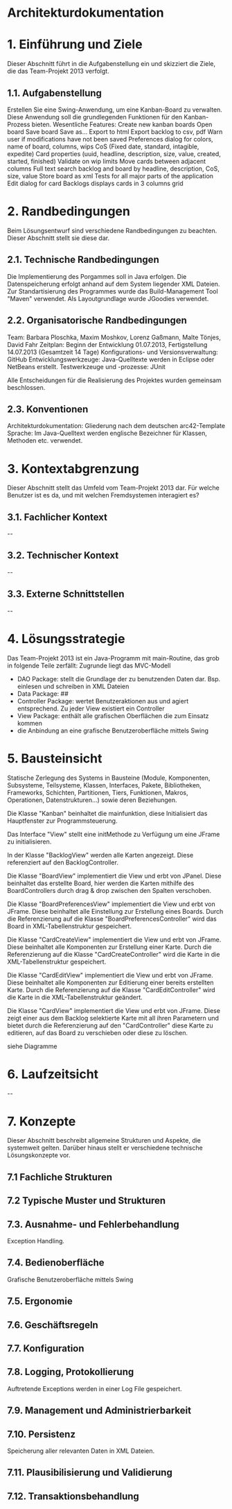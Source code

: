 # Architekturdokumentation

# 1. Einführung und Ziele
Dieser Abschnitt führt in die Aufgabenstellung ein und skizziert die Ziele, die das Team-Projekt 2013 verfolgt.

## 1.1. Aufgabenstellung
Erstellen Sie eine Swing-Anwendung, um eine Kanban-Board zu verwalten. Diese Anwendung soll die grundlegenden Funktionen für den Kanban-Prozess bieten.
Wesentliche Features: 	Create new kanban boards
			Open board
			Save board
			Save as…
			Export to html
			Export backlog to csv, pdf
			Warn user if modifications have not been saved
			Preferences dialog for colors, name of board, columns, wips
			CoS (Fixed date, standard, intagible, expedite)
			Card properties (uuid, headline, description, size, value, created, started, finished)
			Validate on wip limits
			Move cards between adjacent columns
			Full text search backlog and board by headline, description, CoS, size, value
			Store board as xml
			Tests for all major parts of the application
			Edit dialog for card
			Backlogs displays cards in 3 columns grid

# 2. Randbedingungen
Beim Lösungsentwurf sind verschiedene Randbedingungen zu beachten. Dieser Abschnitt stellt sie diese dar.

## 2.1. Technische Randbedingungen
Die Implementierung des Porgammes soll in Java erfolgen.
Die Datenspeicherung erfolgt anhand auf dem System liegender XML Dateien. 
Zur Standartisierung des Programmes wurde das Build-Management Tool "Maven" verwendet. 
Als Layoutgrundlage wurde JGoodies verwendet.


## 2.2. Organisatorische Randbedingungen
Team: Barbara Ploschka, Maxim Moshkov, Lorenz Gaßmann, Malte Tönjes, David Fahr
Zeitplan: Beginn der Entwicklung 01.07.2013, Fertigstellung 14.07.2013 (Gesamtzeit 14 Tage)
Konfigurations- und Versionsverwaltung: GitHub
Entwicklungswerkzeuge: Java-Quelltexte werden in Eclipse oder NetBeans erstellt.
Testwerkzeuge und -prozesse: JUnit

Alle Entscheidungen für die Realisierung des Projektes wurden gemeinsam beschlossen.

## 2.3. Konventionen
Architekturdokumentation: Gliederung nach dem deutschen arc42-Template
Sprache: Im Java-Quelltext werden englische Bezeichner für Klassen, Methoden etc. verwendet.

# 3. Kontextabgrenzung
Dieser Abschnitt stellt das Umfeld vom Team-Projekt 2013 dar. Für welche Benutzer ist es da, und mit welchen Fremdsystemen interagiert es?

## 3.1. Fachlicher Kontext

--

## 3.2. Technischer Kontext

--

## 3.3. Externe Schnittstellen

--

# 4. Lösungsstrategie

Das Team-Projekt 2013 ist ein Java-Programm mit main-Routine, das grob in folgende Teile zerfällt:
Zugrunde liegt das MVC-Modell

- DAO Package: stellt die Grundlage der zu benutzenden Daten dar. Bsp. einlesen und schreiben in XML Dateien
- Data Package: ##
- Controller Package: wertet Benutzeraktionen aus und agiert entsprechend. Zu jeder View existiert ein Controller
- View Package: enthält alle grafischen Oberflächen die zum Einsatz kommen
- die Anbindung an eine grafische Benutzeroberfläche mittels Swing

# 5. Bausteinsicht
Statische Zerlegung des Systems in Bausteine (Module, Komponenten, Subsysteme, Teilsysteme, Klassen, Interfaces, Pakete, Bibliotheken, Frameworks, Schichten, Partitionen, Tiers, Funktionen, Makros, Operationen, Datenstrukturen...) sowie deren Beziehungen.


Die Klasse "Kanban" beinhaltet die mainfunktion, diese Initialisiert das Hauptfenster zur Programmsteuerung.

Das Interface "View" stellt eine initMethode zu Verfügung um eine JFrame zu initialisieren.

In der Klasse "BacklogView" werden alle Karten angezeigt. Diese referenziert auf den BacklogController.

Die Klasse "BoardView" implementiert die View und erbt von JPanel. Diese beinhaltet das erstellte Board, hier werden die Karten mithilfe des BoardControllers durch drag & drop zwischen den Spalten verschoben.

Die Klasse "BoardPreferencesView" implementiert die View und erbt von JFrame. Diese beinhaltet alle Einstellung zur Erstellung eines Boards. Durch die Referenzierung auf die Klasse "BoardPreferencesController" wird das Board in XML-Tabellenstruktur gespeichert.

Die Klasse "CardCreateView" implementiert die View und erbt von JFrame. Diese beinhaltet alle Komponenten zur Erstellung einer Karte. Durch die Referenzierung auf die Klasse "CardCreateController" wird die Karte in die XML-Tabellenstruktur gespeichert.

Die Klasse "CardEditView" implementiert die View und erbt von JFrame. Diese beinhaltet alle Komponenten zur Editierung einer bereits erstellten Karte. Durch die Referenzierung auf die Klasse "CardEditController" wird die Karte in die XML-Tabellenstruktur geändert.

Die Klasse "CardView" implementiert die View und erbt von JFrame. Diese zeigt einer aus dem Backlog selektierte Karte mit all ihren Parametern und bietet durch die Referenzierung auf den "CardController" diese Karte zu editieren, auf das Board zu verschieben oder diese zu löschen.


siehe Diagramme


# 6. Laufzeitsicht

--

# 7. Konzepte
Dieser Abschnitt beschreibt allgemeine Strukturen und Aspekte, die systemweit gelten. Darüber hinaus stellt er verschiedene technische Lösungskonzepte vor.

## 7.1 Fachliche Strukturen

## 7.2 Typische Muster und Strukturen

## 7.3. Ausnahme- und Fehlerbehandlung
Exception Handling.

## 7.4. Bedienoberfläche
Grafische Benutzeroberfläche mittels Swing

## 7.5. Ergonomie

## 7.6. Geschäftsregeln

## 7.7. Konfiguration

## 7.8. Logging, Protokollierung
Auftretende Exceptions werden in einer Log File gespeichert.

## 7.9. Management und Administrierbarkeit

## 7.10. Persistenz
Speicherung aller relevanten Daten in XML Dateien.

## 7.11. Plausibilisierung und Validierung

## 7.12. Transaktionsbehandlung